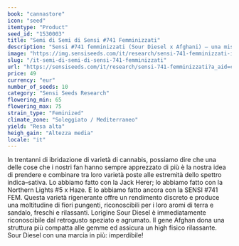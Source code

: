 ```yaml
---
book: "cannastore"
icon: "seed"
itemtype: "Product"
seed_id: "1530003"
title: "Semi di Semi di Sensi #741 Femminizzati"
description: "Sensi #741 femminizzati (Sour Diesel x Afghani) – una miscela di freschezza pungente e tonificante, con rilassanti aromi di terra e sandalo. Acquistate i semi Sensi #741 qui."
image: "https://img.sensiseeds.com/it/research/sensi-741-femminizzati-image.png"
slug: "/it-semi-di-semi-di-sensi-741-femminizzati"
url: "https://sensiseeds.com/it/research/sensi-741-femminizzati?a_aid=cannastore"
price: 49
currency: "eur"
number_of_seeds: 10
category: "Sensi Seeds Research"
flowering_min: 65
flowering_max: 75
strain_type: "Feminized"
climate_zone: "Soleggiato / Mediterraneo"
yield: "Resa alta"
heigh_gain: "Altezza media"
locale: "it"
---
```

In trentanni di ibridazione di varietà di cannabis, possiamo dire che una delle cose che i nostri fan hanno sempre apprezzato di più è la nostra idea di prendere e combinare tra loro varietà poste alle estremità dello spettro indica–sativa. Lo abbiamo fatto con la Jack Herer; lo abbiamo fatto con la Northern Lights #5 x Haze. E lo abbiamo fatto ancora con la SENSI #741 FEM. Questa varietà rigenerante offre un rendimento discreto e produce una moltitudine di fiori pungenti, riconoscibili per i loro aromi di terra e sandalo, freschi e rilassanti. Lorigine Sour Diesel è immediatamente riconoscibile dal retrogusto speziato e agrumato. Il gene Afghan dona una struttura più compatta alle gemme ed assicura un high fisico rilassante. Sour Diesel con una marcia in più: imperdibile!
